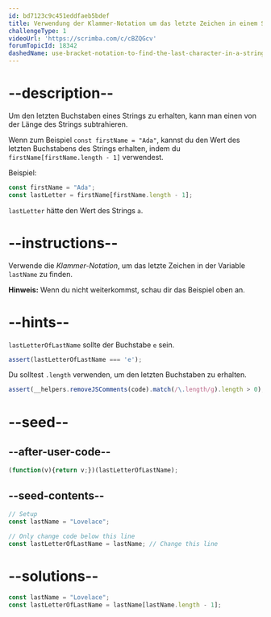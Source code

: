 ```yaml
---
id: bd7123c9c451eddfaeb5bdef
title: Verwendung der Klammer-Notation um das letzte Zeichen in einem String zu finden
challengeType: 1
videoUrl: 'https://scrimba.com/c/cBZQGcv'
forumTopicId: 18342
dashedName: use-bracket-notation-to-find-the-last-character-in-a-string
---
```


# --description--

Um den letzten Buchstaben eines Strings zu erhalten, kann man einen von der Länge des Strings subtrahieren.

Wenn zum Beispiel `const firstName = "Ada"`, kannst du den Wert des letzten Buchstabens des Strings erhalten, indem du `firstName[firstName.length - 1]` verwendest.

Beispiel:

```js
const firstName = "Ada";
const lastLetter = firstName[firstName.length - 1];
```

`lastLetter` hätte den Wert des Strings `a`.

# --instructions--

Verwende die <dfn>Klammer-Notation</dfn>, um das letzte Zeichen in der Variable `lastName` zu finden.

**Hinweis:** Wenn du nicht weiterkommst, schau dir das Beispiel oben an.

# --hints--

`lastLetterOfLastName` sollte der Buchstabe `e` sein.

```js
assert(lastLetterOfLastName === 'e');
```

Du solltest `.length` verwenden, um den letzten Buchstaben zu erhalten.

```js
assert(__helpers.removeJSComments(code).match(/\.length/g).length > 0);
```

# --seed--

## --after-user-code--

```js
(function(v){return v;})(lastLetterOfLastName);
```

## --seed-contents--

```js
// Setup
const lastName = "Lovelace";

// Only change code below this line
const lastLetterOfLastName = lastName; // Change this line
```

# --solutions--

```js
const lastName = "Lovelace";
const lastLetterOfLastName = lastName[lastName.length - 1];
```
